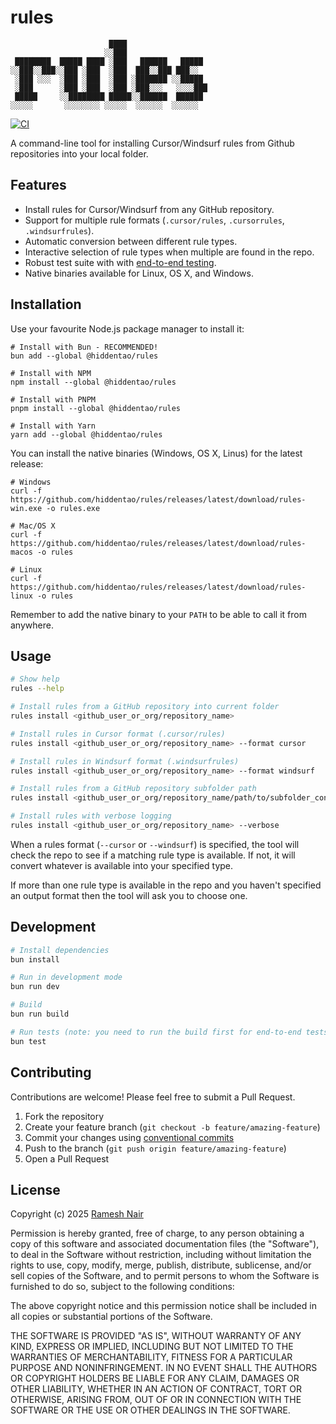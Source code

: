 # rules

```ascii
                      ████                  
                     ░░███                  
 ████████  █████ ████ ░███   ██████   █████ 
░░███░░███░░███ ░███  ░███  ███░░███ ███░░  
 ░███ ░░░  ░███ ░███  ░███ ░███████ ░░█████ 
 ░███      ░███ ░███  ░███ ░███░░░   ░░░░███
 █████     ░░████████ █████░░██████  ██████ 
░░░░░       ░░░░░░░░ ░░░░░  ░░░░░░  ░░░░░░  
```

[![CI](https://github.com/hiddentao/rules/actions/workflows/ci.yml/badge.svg?branch=main)](https://github.com/hiddentao/rules/actions/workflows/ci.yml)

A command-line tool for installing Cursor/Windsurf rules from Github repositories into your local folder.

## Features

- Install rules for Cursor/Windsurf from any GitHub repository.
- Support for multiple rule formats (`.cursor/rules`, `.cursorrules`, `.windsurfrules`).
- Automatic conversion between different rule types.
- Interactive selection of rule types when multiple are found in the repo.
- Robust test suite with with [end-to-end testing](https://github.com/hiddentao/rules/blob/main/test/e2e.test.ts).
- Native binaries available for Linux, OS X, and Windows.

## Installation

Use your favourite Node.js package manager to install it:

```shell
# Install with Bun - RECOMMENDED!
bun add --global @hiddentao/rules

# Install with NPM
npm install --global @hiddentao/rules

# Install with PNPM
pnpm install --global @hiddentao/rules

# Install with Yarn
yarn add --global @hiddentao/rules
```

You can install the native binaries (Windows, OS X, Linus) for the latest release:

```shell
# Windows
curl -f https://github.com/hiddentao/rules/releases/latest/download/rules-win.exe -o rules.exe

# Mac/OS X
curl -f https://github.com/hiddentao/rules/releases/latest/download/rules-macos -o rules

# Linux
curl -f https://github.com/hiddentao/rules/releases/latest/download/rules-linux -o rules
```

Remember to add the native binary to your `PATH` to be able to call it from anywhere.

## Usage

```bash
# Show help
rules --help

# Install rules from a GitHub repository into current folder
rules install <github_user_or_org/repository_name>

# Install rules in Cursor format (.cursor/rules)
rules install <github_user_or_org/repository_name> --format cursor 

# Install rules in Windsurf format (.windsurfrules)
rules install <github_user_or_org/repository_name> --format windsurf 

# Install rules from a GitHub repository subfolder path
rules install <github_user_or_org/repository_name/path/to/subfolder_containing_rules>

# Install rules with verbose logging
rules install <github_user_or_org/repository_name> --verbose
```

When a rules format (`--cursor` or `--windsurf`) is specified, the tool will check the repo to see if a matching rule type is available. If not, it will convert whatever is available into your specified type.

If more than one rule type is available in the repo and you haven't specified an output format then the tool will ask you to choose one.

## Development

```bash
# Install dependencies
bun install

# Run in development mode
bun run dev

# Build
bun run build

# Run tests (note: you need to run the build first for end-to-end tests to work)
bun test
```

## Contributing

Contributions are welcome! Please feel free to submit a Pull Request.

1. Fork the repository
2. Create your feature branch (`git checkout -b feature/amazing-feature`)
3. Commit your changes using [conventional commits](https://www.conventionalcommits.org/en/v1.0.0/)
4. Push to the branch (`git push origin feature/amazing-feature`)
5. Open a Pull Request

## License

Copyright (c) 2025 [Ramesh Nair](https://github.com/hiddentao)

Permission is hereby granted, free of charge, to any person obtaining a copy
of this software and associated documentation files (the "Software"), to deal
in the Software without restriction, including without limitation the rights
to use, copy, modify, merge, publish, distribute, sublicense, and/or sell
copies of the Software, and to permit persons to whom the Software is
furnished to do so, subject to the following conditions:

The above copyright notice and this permission notice shall be included in all
copies or substantial portions of the Software.

THE SOFTWARE IS PROVIDED "AS IS", WITHOUT WARRANTY OF ANY KIND, EXPRESS OR
IMPLIED, INCLUDING BUT NOT LIMITED TO THE WARRANTIES OF MERCHANTABILITY,
FITNESS FOR A PARTICULAR PURPOSE AND NONINFRINGEMENT. IN NO EVENT SHALL THE
AUTHORS OR COPYRIGHT HOLDERS BE LIABLE FOR ANY CLAIM, DAMAGES OR OTHER
LIABILITY, WHETHER IN AN ACTION OF CONTRACT, TORT OR OTHERWISE, ARISING FROM,
OUT OF OR IN CONNECTION WITH THE SOFTWARE OR THE USE OR OTHER DEALINGS IN THE
SOFTWARE. 
